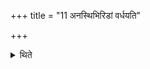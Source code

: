 +++
title = "11 अनस्थिभिरिडां वर्धयति"

+++

<details><summary>थिते</summary>

11. He increases the Iḍā by adding to it the boneless parts.
</details>
